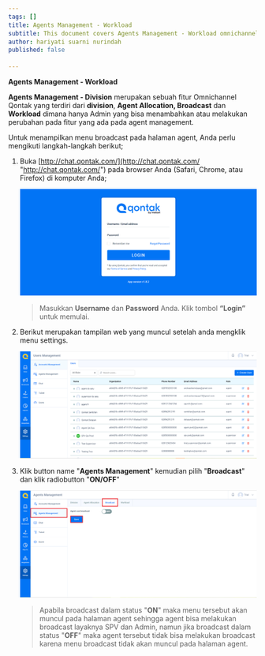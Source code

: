 ```yaml
---
tags: []
title: Agents Management - Workload
subtitle: This document covers Agents Management - Workload omnichannel system
author: hariyati suarni nurindah
published: false

---
```

**Agents Management - Workload**

**Agents Management - Division** merupakan sebuah fitur Omnichannel Qontak yang terdiri dari **division**, **Agent Allocation, Broadcast** dan **Workload** dimana hanya Admin yang bisa menambahkan atau melakukan perubahan pada fitur yang ada pada agent management.

Untuk menampilkan menu broadcast pada halaman agent, Anda perlu mengikuti langkah-langkah berikut;

1. Buka [http://chat.qontak.com/](http://chat.qontak.com/ "http://chat.qontak.com/") pada browser Anda (Safari, Chrome, atau Firefox) di komputer Anda;

   ![](/uploads/login-qontak-c.png)

   > Masukkan **Username** dan **Password** Anda. Klik tombol **“Login”** untuk memulai.
2. Berikut merupakan tampilan web yang muncul setelah anda mengklik menu settings.

   ![](/uploads/accounma1.PNG)
3. Klik button name "**Agents Management**" kemudian pilih "**Broadcast**" dan klik radiobutton "**ON/OFF**"

   ![](/uploads/broadcast.PNG)

   > Apabila broadcast dalam status "**ON**" maka menu tersebut akan muncul pada halaman agent sehingga agent bisa melakukan broadcast layaknya SPV dan Admin, namun jika broadcast dalam status "**OFF**" maka agent tersebut tidak bisa melakukan broadcast karena menu broadcast tidak akan muncul pada halaman agent.